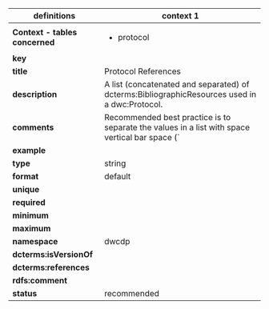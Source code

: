 | definitions | context 1 |
|-|-|
| **Context - tables concerned** | <ul><li>protocol</li></ul> |
| **key** |  |
| **title** | Protocol References |
| **description** | A list (concatenated and separated) of dcterms:BibliographicResources used in a dwc:Protocol. |
| **comments** | Recommended best practice is to separate the values in a list with space vertical bar space (` | `). |
| **example** |  |
| **type** | string |
| **format** | default |
| **unique** |  |
| **required** |  |
| **minimum** |  |
| **maximum** |  |
| **namespace** | dwcdp |
| **dcterms:isVersionOf** |  |
| **dcterms:references** |  |
| **rdfs:comment** |  |
| **status** | recommended |
